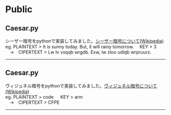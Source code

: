 # Public
## Caesar.py
シーザー暗号をpythonで実装してみました。[シーザー暗号について(Wikipedia)](https://ja.wikipedia.org/wiki/%E3%82%B7%E3%83%BC%E3%82%B6%E3%83%BC%E6%9A%97%E5%8F%B7)  
eg. PLAINTEXT > It is sunny today. But, it will rainy tomorrow.&emsp; KEY > 3  
&emsp;&rarr;&emsp;CIPERTEXT > Lw lv vxqqb wrgdb. Exw, lw zloo udlqb wrpruurz.
***

## Caesar.py
ヴィジュネル暗号をpythonで実装してみました。[ヴィジュネル暗号について(Wikipedia)](https://ja.wikipedia.org/wiki/%E3%83%B4%E3%82%A3%E3%82%B8%E3%83%A5%E3%83%8D%E3%83%AB%E6%9A%97%E5%8F%B7)  
eg. PLAINTEXT > code &emsp; KEY > arm   
&emsp;&rarr;&emsp;CIPERTEXT > CFPE
***
